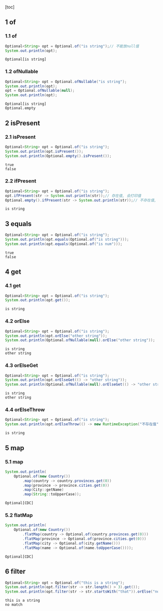 [toc]

## 1 of

### 1.1 of

```java
Optional<String> opt = Optional.of("is string");// 不能放null值
System.out.println(opt);
```

```
Optional[is string]
```

### 1.2 ofNullable

```java
Optional<String> opt = Optional.ofNullable("is string");
System.out.println(opt);
opt = Optional.ofNullable(null);
System.out.println(opt);
```

```
Optional[is string]
Optional.empty
```

## 2 isPresent

### 2.1 isPresent

```java
Optional<String> opt = Optional.of("is string");
System.out.println(opt.isPresent());
System.out.println(Optional.empty().isPresent());
```

```
true
false
```

### 2.2 ifPresent

```java
Optional<String> opt = Optional.of("is string");
opt.ifPresent(str -> System.out.println(str));// 存在值, 会打印值
Optional.empty().ifPresent(str -> System.out.println(str));// 不存在值, 不会打印
```

```
is string
```

## 3 equals

```java
Optional<String> opt = Optional.of("is string");
System.out.println(opt.equals(Optional.of("is string")));
System.out.println(opt.equals(Optional.of("is num")));
```

```
true
false
```

## 4 get

### 4.1 get

```java
Optional<String> opt = Optional.of("is string");
System.out.println(opt.get());
```

```
is string
```

### 4.2 orElse

```java
Optional<String> opt = Optional.of("is string");
System.out.println(opt.orElse("other string"));
System.out.println(Optional.ofNullable(null).orElse("other string"));
```

```
is string
other string
```

### 4.3 orElseGet

```java
Optional<String> opt = Optional.of("is string");
System.out.println(opt.orElseGet(() -> "other string"));
System.out.println(Optional.ofNullable(null).orElseGet(() -> "other string"));
```

```
is string
other string
```

### 4.4 orElseThrow

```java
Optional<String> opt = Optional.of("is string");
System.out.println(opt.orElseThrow(() -> new RuntimeException("不存在值")));// 没有值会抛出异常
```

```
is string
```

## 5 map

### 5.1 map

```java
System.out.println(
    Optional.of(new Country())
        .map(country -> country.provinces.get(0))
        .map(province -> province.cities.get(0))
        .map(City::getName)
        .map(String::toUpperCase));
```

```
Optional[CDC]
```

### 5.2 flatMap

```java
System.out.println(
    Optional.of(new Country())
        .flatMap(country -> Optional.of(country.provinces.get(0)))
        .flatMap(province -> Optional.of(province.cities.get(0)))
        .flatMap(city -> Optional.of(city.getName()))
        .flatMap(name -> Optional.of(name.toUpperCase())));
```

```
Optional[CDC]
```

## 6 filter

```java
Optional<String> opt = Optional.of("this is a string");
System.out.println(opt.filter(str -> str.length() > 3).get());
System.out.println(opt.filter(str -> str.startsWith("that")).orElse("no match"));
```

```
this is a string
no match
```
